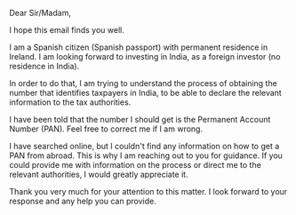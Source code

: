 Dear Sir/Madam,

I hope this email finds you well.

I am a Spanish citizen (Spanish passport) with permanent residence in Ireland. I am looking forward to investing in India, as a foreign investor (no residence in India).

In order to do that, I am trying to understand the process of obtaining the number that identifies taxpayers in India, to be able to declare the relevant information to the tax authorities.

I have been told that the number I should get is the Permanent Account Number (PAN). Feel free to correct me if I am wrong.

I have searched online, but I couldn't find any information on how to get a PAN from abroad. This is why I am reaching out to you for guidance. If you could provide me with information on the process or direct me to the relevant authorities, I would greatly appreciate it.

Thank you very much for your attention to this matter. I look forward to your response and any help you can provide.